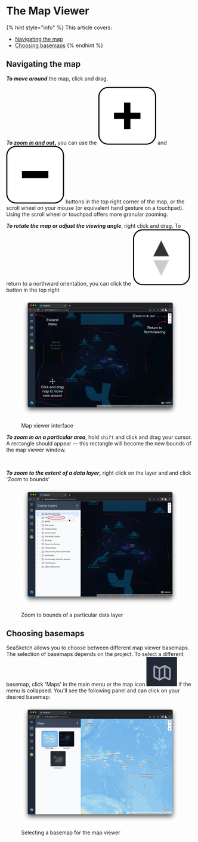 # The Map Viewer

{% hint style="info" %}
This article covers:&#x20;

* [Navigating the map](the-map-viewer.md#navigating-the-map)
* [Choosing basemaps](the-map-viewer.md#choosing-basemaps)
{% endhint %}

## Navigating the map

_**To move around**_ the map, click and drag.&#x20;

_**To zoom in and out**_**,** you can use the <img src="../.gitbook/assets/zoom-in-icon.png" alt="" data-size="line"> and <img src="../.gitbook/assets/zoom-out-icon.png" alt="" data-size="line"> buttons in the top right corner of the map, or the scroll wheel on your mouse (or equivalent hand gesture on a touchpad). Using the scroll wheel or touchpad offers more granular zooming.

_**To rotate the map or adjust the viewing angle**_, right click and drag. To return to a northward orientation, you can click the <img src="../.gitbook/assets/compass-icon.png" alt="" data-size="line"> button in the top right

<figure><img src="../.gitbook/assets/mapviewer_layout_multi-arrow.png" alt=""><figcaption><p>Map viewer interface</p></figcaption></figure>

_**To zoom in on a particular area**_, hold `shift` and click and drag your cursor. A rectangle should appear — this rectangle will become the new bounds of the map viewer window.

<figure><img src="../.gitbook/assets/zoom-select.gif" alt=""><figcaption></figcaption></figure>

_**To zoom to the extent of a data layer**_**,** right click on the layer and and click 'Zoom to bounds'

<figure><img src="../.gitbook/assets/zoom_to_bounds.png" alt=""><figcaption><p>Zoom to bounds of a particular data layer</p></figcaption></figure>

## Choosing basemaps

SeaSketch allows you to choose between different map viewer basemaps. The selection of basemaps depends on the project. To select a different basemap, click 'Maps' in the main menu or the map icon <img src="../.gitbook/assets/image (2) (1).png" alt="" data-size="line"> if the menu is collapsed. You'll see the following panel and can click on your desired basemap:

<figure><img src="../.gitbook/assets/choose-basemap.png" alt=""><figcaption><p>Selecting a basemap for the map viewer</p></figcaption></figure>
